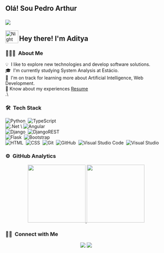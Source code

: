 ## Olá! Sou Pedro Arthur

### ![](https://komarev.com/ghpvc/?username=ArthurTZ)

<img alt="Night Coding" src="./assets/Hand%20Wave.gif" width='40' align="left"/><h2>Hey there! I'm Aditya</h2>

<!-- ## 👋 &nbsp;Hey there! I'm Arthur -->

### 👨🏻‍💻 &nbsp;About Me

💡 &nbsp;I like to explore new technologies and develop software solutions.\
🎓 &nbsp;I'm currently studying System Analysis at Estácio.\
🌱 &nbsp;I'm on track for learning more about Artificial Intelligence, Web Development.\
📄 Know about my experiences <a href="https://github.com/ArthurTZ/CV/blob/master/eng_cv.pdf" target="blank">Resume</a>
<br/>.\


### 🛠 &nbsp;Tech Stack

![Python](https://img.shields.io/badge/-Python-05122A?style=flat&logo=python)&nbsp;
![TypeScript](https://img.shields.io/badge/-TypeScript-05122A?style=flat&logo=typescript)&nbsp;\
![.Net](https://img.shields.io/badge/.NET-5C2D91?style=for-the-badge&logo=.net&logoColor=white)&nbsp;\ 
![Angular](https://img.shields.io/badge/angular-%23DD0031.svg?style=for-the-badge&logo=angular&logoColor=white)&nbsp;\
![Django](https://img.shields.io/badge/-Django-05122A?style=flat&logo=django&logoColor=092E20)&nbsp;
![DjangoREST](https://img.shields.io/badge/DJANGO-REST-ff1709?style=for-the-badge&logo=django&logoColor=white&color=ff1709&labelColor=gray)&nbsp;\
![Flask](https://img.shields.io/badge/-Flask-05122A?style=flat&logo=flask)&nbsp;
![Bootstrap](https://img.shields.io/badge/-Bootstrap-05122A?style=flat&logo=bootstrap&logoColor=563D7C)\
![HTML](https://img.shields.io/badge/-HTML-05122A?style=flat&logo=HTML5)&nbsp;
![CSS](https://img.shields.io/badge/-CSS-05122A?style=flat&logo=CSS3&logoColor=1572B6)&nbsp;
![Git](https://img.shields.io/badge/-Git-05122A?style=flat&logo=git)&nbsp;
![GitHub](https://img.shields.io/badge/-GitHub-05122A?style=flat&logo=github)&nbsp;
![Visual Studio Code](https://img.shields.io/badge/-Visual%20Studio%20Code-05122A?style=flat&logo=visual-studio-code&logoColor=007ACC)&nbsp;
![Visual Studio](https://img.shields.io/badge/Visual%20Studio-5C2D91.svg?style=for-the-badge&logo=visual-studio&logoColor=white)&nbsp;

### ⚙️ &nbsp;GitHub Analytics

<p align="center">
<a href="https://github.com/AVS1508">
  <img height="180em" src="https://github-readme-stats-eight-theta.vercel.app/api?username=ArthurTZ&show_icons=true&theme=algolia&include_all_commits=true&count_private=true"/>
  <img height="180em" src="https://github-readme-stats-eight-theta.vercel.app/api/top-langs/?username=ArthurTZ&layout=compact&langs_count=8&theme=algolia"/>
</a>
</p>

### 🤝🏻 &nbsp;Connect with Me

<p align="center">
<a href="https://www.linkedin.com/in/pedro-arthur-dev/"><img src="https://img.shields.io/badge/-Aditya%20Vikram%20Singh-0077B5?style=flat&logo=Linkedin&logoColor=white"/></a>
<a href="mailto:pedroarthurzpyz@outlook.com"><img src="https://img.shields.io/badge/-avsingh@umass.edu-D14836?style=flat&logo=Gmail&logoColor=white"/></a>
</p>



